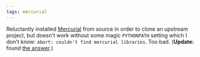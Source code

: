 ```yaml
---
tags: mercurial
---
```


Reluctantly installed [Mercurial](/wiki/Mercurial) from source in order to clone an upstream project, but doesn't work without some magic `PYTHONPATH` setting which I don't know: `abort: couldn't find mercurial libraries`. Too bad. (**Update:** found [the answer](/twitter/156).)
